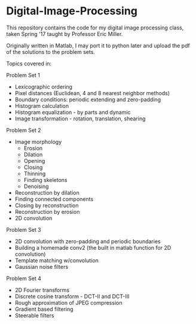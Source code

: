 # Digital-Image-Processing
This repository contains the code for my digital image processing class, taken Spring '17 taught by Professor Eric Miller.

Originally written in Matlab, I may port it to python later and upload the pdf of the solutions to the problem sets.

Topics covered in:

Problem Set 1
  - Lexicographic ordering
  - Pixel distances (Euclidean, 4 and 8 nearest neighbor methods)
  - Boundary conditions: periodic extending and zero-padding
  - Histogram calculation
  - Histogram equalization - by parts and dynamic
  - Image transformation - rotation, translation, shearing
  
Problem Set 2
  - Image morphology
    - Erosion
    - Dilation
    - Opening
    - Closing
    - Thinning
    - Finding skeletons
    - Denoising
  - Reconstruction by dilation
  - Finding connected components
  - Closing by reconstruction
  - Reconstruction by erosion
  - 2D convolution
  
Problem Set 3
  - 2D convolution with zero-padding and periodic boundaries
  - Building a homemade conv2 (the built in matlab function for 2D convolution)
  - Template matching w/convolution
  - Gaussian noise filters
  
Problem Set 4
  - 2D Fourier transforms
  - Discrete cosine transform - DCT-II and DCT-III
  - Rough approximation of JPEG compression
  - Gradient based filtering
  - Steerable filters
